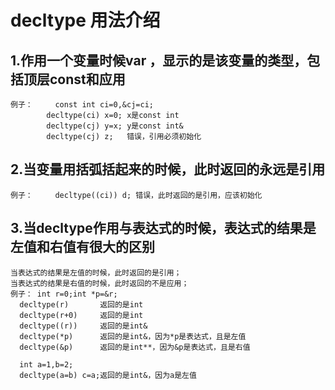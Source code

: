 # decltype 用法介绍
## 1.作用一个变量时候var ，显示的是该变量的类型，包括顶层const和应用
	例子： 	const int ci=0,&cj=ci;
			decltype(ci) x=0; x是const int
			decltype(cj) y=x; y是const int&
			decltype(cj) z;   错误，引用必须初始化
## 2.当变量用括弧括起来的时候，此时返回的永远是引用
	例子： 	decltype((ci)) d; 错误，此时返回的是引用，应该初始化

## 3.当decltype作用与表达式的时候，表达式的结果是左值和右值有很大的区别
	当表达式的结果是左值的时候，此时返回的是引用；
	当表达式的结果是右值的时候，此时返回的不是应用；
	例子： int r=0;int *p=&r;
      decltype(r)       返回的是int
      decltype(r+0)     返回的是int
      decltype((r))     返回的是int&
      decltype(*p)      返回的是int&，因为*p是表达式，且是左值
      decltype(&p)      返回的是int**，因为&p是表达式，且是右值

      int a=1,b=2;
      decltype(a=b) c=a;返回的是int&，因为a是左值
